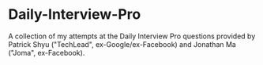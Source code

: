 # Daily-Interview-Pro
A collection of my attempts at the Daily Interview Pro questions provided by Patrick Shyu ("TechLead", ex-Google/ex-Facebook) and Jonathan Ma ("Joma", ex-Facebook).
